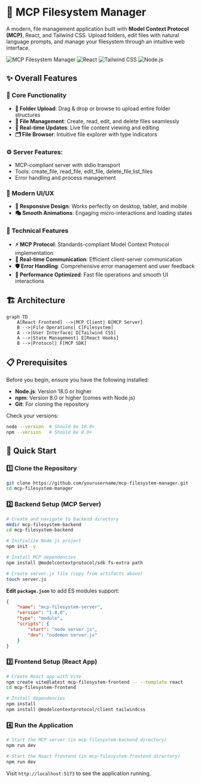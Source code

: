 # 🚀 MCP Filesystem Manager

A modern, file management application built with **Model Context Protocol (MCP)**, React, and Tailwind CSS. Upload folders, edit files with natural language prompts, and manage your filesystem through an intuitive web interface.

![MCP Filesystem Manager](https://img.shields.io/badge/MCP-Filesystem%20Manager-blue?style=for-the-badge&logo=react)
![React](https://img.shields.io/badge/React-18.2.0-61DAFB?style=for-the-badge&logo=react)
![Tailwind CSS](https://img.shields.io/badge/Tailwind%20CSS-3.4.4-38B2AC?style=for-the-badge&logo=tailwind-css)
![Node.js](https://img.shields.io/badge/Node.js-18+-339933?style=for-the-badge&logo=node.js)

## ✨ Overall Features

### 🎯 Core Functionality
- **📁 Folder Upload**: Drag & drop or browse to upload entire folder structures
- **📝 File Management**: Create, read, edit, and delete files seamlessly
- **🔄 Real-time Updates**: Live file content viewing and editing
- **🗂️ File Browser**: Intuitive file explorer with type indicators

### ⚙️ Server Features:

- MCP-compliant server with stdio transport
- Tools: create_file, read_file, edit_file, delete_file,list_files
- Error handling and process management

### 🎨 Modern UI/UX
- **📱 Responsive Design**: Works perfectly on desktop, tablet, and mobile
- **🎭 Smooth Animations**: Engaging micro-interactions and loading states

### 🔧 Technical Features
- **⚡ MCP Protocol**: Standards-compliant Model Context Protocol implementation
- **🔌 Real-time Communication**: Efficient client-server communication
- **🛡️ Error Handling**: Comprehensive error management and user feedback
- **🚀 Performance Optimized**: Fast file operations and smooth UI interactions

## 🏗️ Architecture

```mermaid
graph TD
    A[React Frontend] -->|MCP Client| B[MCP Server]
    B -->|File Operations| C[Filesystem]
    A -->|User Interface| D[Tailwind CSS]
    A -->|State Management| E[React Hooks]
    B -->|Protocol| F[MCP SDK]
```

## 📋 Prerequisites

Before you begin, ensure you have the following installed:

- **Node.js**: Version 18.0 or higher
- **npm**: Version 8.0 or higher (comes with Node.js)
- **Git**: For cloning the repository

Check your versions:
```bash
node --version  # Should be 18.0+
npm --version   # Should be 8.0+
```

## 🚀 Quick Start

### 1️⃣ Clone the Repository
```bash
git clone https://github.com/yourusername/mcp-filesystem-manager.git
cd mcp-filesystem-manager
```

### 2️⃣ Backend Setup (MCP Server)

```bash
# Create and navigate to backend directory
mkdir mcp-filesystem-backend
cd mcp-filesystem-backend

# Initialize Node.js project
npm init -y

# Install MCP dependencies
npm install @modelcontextprotocol/sdk fs-extra path

# Create server.js file (copy from artifacts above)
touch server.js
```

**Edit `package.json`** to add ES modules support:
```json
{
    "name": "mcp-filesystem-server",
    "version": "1.0.0",
    "type": "module",
    "scripts": {
        "start": "node server.js",
        "dev": "nodemon server.js"
    }
}
```

### 3️⃣ Frontend Setup (React App)

```bash 
# Create React app with Vite
npm create vite@latest mcp-filesystem-frontend -- --template react
cd mcp-filesystem-frontend

# Install dependencies
npm install
npm install @modelcontextprotocol/client tailwindcss
```

### 4️⃣ Run the Application

```bash
# Start the MCP server (in mcp-filesystem-backend directory)
npm run dev

# Start the React frontend (in mcp-filesystem-frontend directory)
npm run dev
```

Visit `http://localhost:5173` to see the application running.
